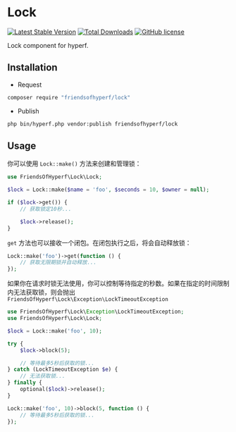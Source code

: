 # Lock

[![Latest Stable Version](https://poser.pugx.org/friendsofhyperf/lock/version.png)](https://packagist.org/packages/friendsofhyperf/lock)
[![Total Downloads](https://poser.pugx.org/friendsofhyperf/lock/d/total.png)](https://packagist.org/packages/friendsofhyperf/lock)
[![GitHub license](https://img.shields.io/github/license/friendsofhyperf/lock)](https://github.com/friendsofhyperf/lock)

Lock component for hyperf.

## Installation

- Request

```bash
composer require "friendsofhyperf/lock"
```

- Publish

```bash
php bin/hyperf.php vendor:publish friendsofhyperf/lock
```

## Usage

你可以使用 `Lock::make()` 方法来创建和管理锁：

```php
use FriendsOfHyperf\Lock\Lock;

$lock = Lock::make($name = 'foo', $seconds = 10, $owner = null);

if ($lock->get()) {
    // 获取锁定10秒...

    $lock->release();
}
```

`get` 方法也可以接收一个闭包。在闭包执行之后，将会自动释放锁：

```php
Lock::make('foo')->get(function () {
    // 获取无限期锁并自动释放...
});
```

如果你在请求时锁无法使用，你可以控制等待指定的秒数。如果在指定的时间限制内无法获取锁，则会抛出 `FriendsOfHyperf\Lock\Exception\LockTimeoutException`

```php
use FriendsOfHyperf\Lock\Exception\LockTimeoutException;
use FriendsOfHyperf\Lock\Lock;

$lock = Lock::make('foo', 10);

try {
    $lock->block(5);

    // 等待最多5秒后获取的锁...
} catch (LockTimeoutException $e) {
    // 无法获取锁...
} finally {
    optional($lock)->release();
}

Lock::make('foo', 10)->block(5, function () {
    // 等待最多5秒后获取的锁...
});
```
